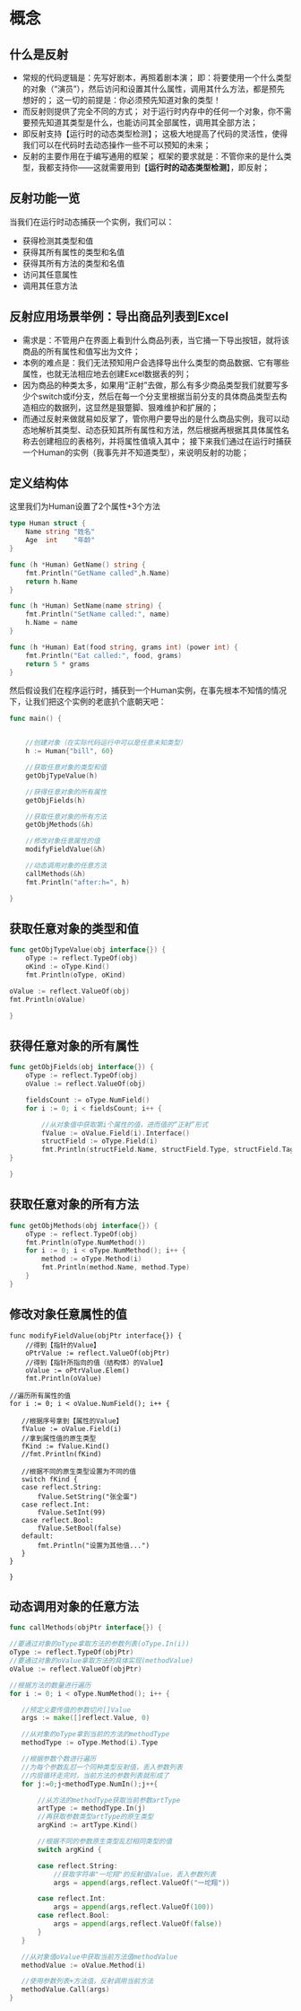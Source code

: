 # 概念

## 什么是反射

- 常规的代码逻辑是：先写好剧本，再照着剧本演；
  即：将要使用一个什么类型的对象（“演员”），然后访问和设置其什么属性，调用其什么方法，都是预先想好的；
  这一切的前提是：你必须预先知道对象的类型！
- 而反射则提供了完全不同的方式；
  对于运行时内存中的任何一个对象，你不需要预先知道其类型是什么，也能访问其全部属性，调用其全部方法；
- 即反射支持【运行时的动态类型检测】；
  这极大地提高了代码的灵活性，使得我们可以在代码时去动态操作一些不可以预知的未来；
- 反射的主要作用在于编写通用的框架；
  框架的要求就是：不管你来的是什么类型，我都支持你——这就需要用到【**运行时的动态类型检测**】，即反射；

## 反射功能一览

当我们在运行时动态捕获一个实例，我们可以：

- 获得检测其类型和值
- 获得其所有属性的类型和名值
- 获得其所有方法的类型和名值
- 访问其任意属性
- 调用其任意方法

## 反射应用场景举例：导出商品列表到Excel

- 需求是：不管用户在界面上看到什么商品列表，当它捅一下导出按钮，就将该商品的所有属性和值写出为文件；
- 本例的难点是：我们无法预知用户会选择导出什么类型的商品数据、它有哪些属性，也就无法相应地去创建Excel数据表的列；
- 因为商品的种类太多，如果用“正射”去做，那么有多少商品类型我们就要写多少个switch或if分支，然后在每一个分支里根据当前分支的具体商品类型去构造相应的数据列，这显然是狠蹩脚、狠难维护和扩展的；
- 而通过反射来做就易如反掌了，管你用户要导出的是什么商品实例，我可以动态地解析其类型、动态获知其所有属性和方法，然后根据再根据其具体属性名称去创建相应的表格列，并将属性值填入其中；
  接下来我们通过在运行时捕获一个Human的实例（我事先并不知道类型），来说明反射的功能；

## 定义结构体

这里我们为Human设置了2个属性+3个方法

```go
type Human struct {
	Name string "姓名"
	Age  int    "年龄"
}

func (h *Human) GetName() string {
	fmt.Println("GetName called",h.Name)
	return h.Name
}

func (h *Human) SetName(name string) {
	fmt.Println("SetName called:", name)
	h.Name = name
}

func (h *Human) Eat(food string, grams int) (power int) {
	fmt.Println("Eat called:", food, grams)
	return 5 * grams
}
```

然后假设我们在程序运行时，捕获到一个Human实例，在事先根本不知情的情况下，让我们把这个实例的老底扒个底朝天吧：

```go
func main() {


    //创建对象（在实际代码运行中可以是任意未知类型）
    h := Human{"bill", 60}

    //获取任意对象的类型和值
    getObjTypeValue(h)

    //获得任意对象的所有属性
    getObjFields(h)

    //获取任意对象的所有方法
    getObjMethods(&h)

    //修改对象任意属性的值
    modifyFieldValue(&h)

    //动态调用对象的任意方法
    callMethods(&h)
    fmt.Println("after:h=", h)

}
```

## 获取任意对象的类型和值

```go
func getObjTypeValue(obj interface{}) {
	oType := reflect.TypeOf(obj)
	oKind := oType.Kind()
	fmt.Println(oType, oKind)

oValue := reflect.ValueOf(obj)
fmt.Println(oValue)

}
```

## 获得任意对象的所有属性

```go
func getObjFields(obj interface{}) {
	oType := reflect.TypeOf(obj)
	oValue := reflect.ValueOf(obj)

    fieldsCount := oType.NumField()
    for i := 0; i < fieldsCount; i++ {

        //从对象值中获取第i个属性的值，进而值的“正射”形式
        fValue := oValue.Field(i).Interface()
        structField := oType.Field(i)
        fmt.Println(structField.Name, structField.Type, structField.Tag, fValue)
}

}
```

## 获取任意对象的所有方法

```go
func getObjMethods(obj interface{}) {
	oType := reflect.TypeOf(obj)
	fmt.Println(oType.NumMethod())
	for i := 0; i < oType.NumMethod(); i++ {
		method := oType.Method(i)
		fmt.Println(method.Name, method.Type)
	}
}
```

## 修改对象任意属性的值

```
func modifyFieldValue(objPtr interface{}) {
	//得到【指针的Value】
	oPtrValue := reflect.ValueOf(objPtr)
	//得到【指针所指向的值（结构体）的Value】
	oValue := oPtrValue.Elem()
	fmt.Println(oValue)

//遍历所有属性的值
for i := 0; i < oValue.NumField(); i++ {

​	//根据序号拿到【属性的Value】
​	fValue := oValue.Field(i)
​	//拿到属性值的原生类型
​	fKind := fValue.Kind()
​	//fmt.Println(fKind)

​	//根据不同的原生类型设置为不同的值
​	switch fKind {
​	case reflect.String:
​		fValue.SetString("张全蛋")
​	case reflect.Int:
​		fValue.SetInt(99)
​	case reflect.Bool:
​		fValue.SetBool(false)
​	default:
​		fmt.Println("设置为其他值...")
​	}
}

}
```

## 动态调用对象的任意方法

```go
func callMethods(objPtr interface{}) {

//要通过对象的oType拿取方法的参数列表(oType.In(i))
oType := reflect.TypeOf(objPtr)
//要通过对象的oValue拿取方法的具体实现(methodValue)
oValue := reflect.ValueOf(objPtr)

//根据方法的数量进行遍历
for i := 0; i < oType.NumMethod(); i++ {

​	//预定义要传值的参数切片[]Value
​	args := make([]reflect.Value, 0)

​	//从对象的oType拿到当前的方法的methodType
​	methodType := oType.Method(i).Type

​	//根据参数个数进行遍历
​	//为每个参数乱怼一个同种类型反射值，丢入参数列表
​	//内层循环走完时，当前方法的参数列表就形成了
​	for j:=0;j<methodType.NumIn();j++{

​		//从方法的methodType获取当前参数artType
​		artType := methodType.In(j)
​		//再获取参数类型artType的原生类型
​		argKind := artType.Kind()

​		//根据不同的参数原生类型乱怼相同类型的值
​		switch argKind {

​		case reflect.String:
​			//获取字符串"一坨翔"的反射值Value，丢入参数列表
​			args = append(args,reflect.ValueOf("一坨翔"))

​		case reflect.Int:
​			args = append(args,reflect.ValueOf(100))
​		case reflect.Bool:
​			args = append(args,reflect.ValueOf(false))
​		}
​	}

​	//从对象值oValue中获取当前方法值methodValue
​	methodValue := oValue.Method(i)

​	//使用参数列表+方法值，反射调用当前方法
​	methodValue.Call(args)
}
```

